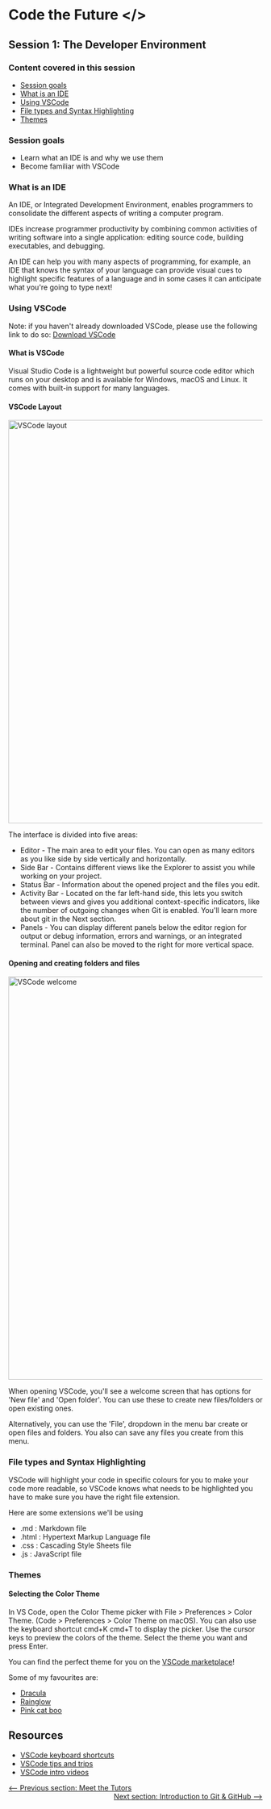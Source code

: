 # Code the Future </>

## Session 1: The Developer Environment

### Content covered in this session

- [Session goals](#Session-goals)
- [What is an IDE](#What-is-an-IDE)
- [Using VSCode](#Using-VSCode)
- [File types and Syntax Highlighting](#File-types-and-Syntax-Highlighting)
- [Themes](#Themes)

### Session goals

- Learn what an IDE is and why we use them
- Become familiar with VSCode

### What is an IDE

An IDE, or Integrated Development Environment, enables programmers to consolidate the different aspects of writing a computer program.

IDEs increase programmer productivity by combining common activities of writing software into a single application: editing source code, building executables, and debugging.

An IDE can help you with many aspects of programming, for example, an IDE that knows the syntax of your language can provide visual cues to highlight specific features of a language and in some cases it can anticipate what you're going to type next!

### Using VSCode

Note: if you haven't already downloaded VSCode, please use the following link to do so: [Download VSCode](https://code.visualstudio.com/)

#### What is VSCode

Visual Studio Code is a lightweight but powerful source code editor which runs on your desktop and is available for Windows, macOS and Linux. It comes with built-in support for many languages.

#### VSCode Layout

<img src="https://raw.githubusercontent.com/sarah-cic-uk/Code-the-Future/main/images/vscode-layout.png" alt="VSCode layout" width="800">

The interface is divided into five areas:

- Editor - The main area to edit your files. You can open as many editors as you like side by side vertically and horizontally.
- Side Bar - Contains different views like the Explorer to assist you while working on your project.
- Status Bar - Information about the opened project and the files you edit.
- Activity Bar - Located on the far left-hand side, this lets you switch between views and gives you additional context-specific indicators, like the number of outgoing changes when Git is enabled. You'll learn more about git in the Next section.
- Panels - You can display different panels below the editor region for output or debug information, errors and warnings, or an integrated terminal. Panel can also be moved to the right for more vertical space.

#### Opening and creating folders and files

<img src="https://raw.githubusercontent.com/sarah-cic-uk/Code-the-Future/main/images/vscode-welcome.png" alt="VSCode welcome" width="800">

When opening VSCode, you'll see a welcome screen that has options for 'New file' and 'Open folder'. You can use these to create new files/folders or open existing ones.

Alternatively, you can use the 'File', dropdown in the menu bar create or open files and folders. You also can save any files you create from this menu.

### File types and Syntax Highlighting

VSCode will highlight your code in specific colours for you to make your code more readable, so VSCode knows what needs to be highlighted you have to make sure you have the right file extension.

Here are some extensions we'll be using

- .md : Markdown file
- .html : Hypertext Markup Language file
- .css : Cascading Style Sheets file
- .js : JavaScript file

### Themes

#### Selecting the Color Theme

In VS Code, open the Color Theme picker with File > Preferences > Color Theme. (Code > Preferences > Color Theme on macOS).
You can also use the keyboard shortcut cmd+K cmd+T to display the picker.
Use the cursor keys to preview the colors of the theme.
Select the theme you want and press Enter.

You can find the perfect theme for you on the [VSCode marketplace](https://marketplace.visualstudio.com/search?target=VSCode&category=Themes&sortBy=Installs)!

Some of my favourites are:

- [Dracula](https://marketplace.visualstudio.com/items?itemName=dracula-theme.theme-dracula)
- [Rainglow](https://marketplace.visualstudio.com/items?itemName=daylerees.rainglow)
- [Pink cat boo](https://marketplace.visualstudio.com/items?itemName=ftsamoyed.theme-pink-cat-boo)

## Resources

- [VSCode keyboard shortcuts](https://code.visualstudio.com/assets/docs/getstarted/tips-and-tricks/KeyboardReferenceSheet.png)
- [VSCode tips and trips](https://code.visualstudio.com/docs/getstarted/tips-and-tricks)
- [VSCode intro videos](https://code.visualstudio.com/docs/getstarted/introvideos)

<div style="width: 100%">
<a href='Meet_the_tutors.md' ><-- Previous section: Meet the Tutors</a>
<div align="right"><a  href='intro_to_github.md'>Next section: Introduction to Git & GitHub --></a></div>
</div>
